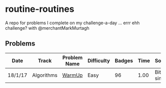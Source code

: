 # routine-routines
A repo for problems I complete on my challenge-a-day ... errr ehh challenge? with @merchantMarkMurtagh

## Problems

Date   |Track                 |Problem Name                             |Difficulty |Badges  |Time  |Solution      |
-------|----------------------|-----------------------------------------|-----------|--------|------|--------------|
18/1/17|Algorithms            |[WarmUp][1]                              |Easy       |96      | 1.00 |Bit too simple|


[1]: https://www.hackerrank.com/domains/algorithms/warmup
